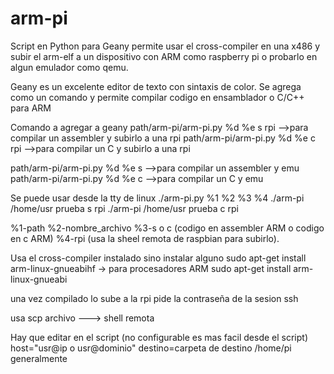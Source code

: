 # arm-pi


Script en Python para Geany permite usar el cross-compiler en una x486 y subir el arm-elf a un dispositivo con ARM como raspberry pi o probarlo en algun emulador como qemu.

Geany es un excelente editor de texto con sintaxis de color.
Se agrega como un comando y permite compilar codigo en ensamblador o C/C++ para ARM

Comando a agregar a geany
path/arm-pi/arm-pi.py %d %e s rpi  -->para compilar un assembler y subirlo a una rpi
path/arm-pi/arm-pi.py %d %e c rpi  -->para compilar un C y subirlo a una rpi


path/arm-pi/arm-pi.py %d %e s -->para compilar un assembler y emu
path/arm-pi/arm-pi.py %d %e c -->para compilar un C y emu

Se puede usar desde la tty de linux
./arm-pi.py %1 %2 %3 %4
./arm-pi /home/usr prueba s rpi
./arm-pi /home/usr prueba c rpi

%1-path
%2-nombre_archivo
%3-s o c (codigo en assembler ARM o codigo en c ARM)
%4-rpi  (usa la sheel remota de raspbian para subirlo).
 
      
Usa el cross-compiler instalado sino instalar alguno
sudo apt-get install arm-linux-gnueabihf  -> para procesadores ARM
sudo apt-get install arm-linux-gnueabi

una vez compilado lo sube a la rpi pide la contraseña de la sesion ssh

usa scp archivo ---> shell remota

Hay que editar en el script (no configurable es mas facil desde el script)
host="usr@ip  o  usr@dominio"
destino=carpeta de destino  /home/pi generalmente





